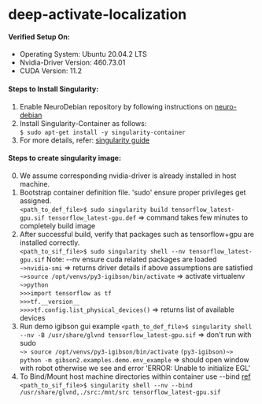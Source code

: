 # deep-activate-localization

#### Verified Setup On:
* Operating System: Ubuntu 20.04.2 LTS
* Nvidia-Driver Version: 460.73.01
* CUDA Version: 11.2


#### Steps to Install Singularity:
1. Enable NeuroDebian repository by following instructions on [neuro-debian](http://neuro.debian.net/)
2. Install Singularity-Container as follows: \
    `$ sudo apt-get install -y singularity-container`
3. For more details, refer: [singularity guide](https://sylabs.io/guides/3.7/user-guide/index.html)

#### Steps to create singularity image:
0. We assume corresponding nvidia-driver is already installed in host machine.
1. Bootstrap container definition file. 'sudo' ensure proper privileges get assigned.\
    `<path_to_def_file>$ sudo singularity build tensorflow_latest-gpu.sif tensorflow_latest-gpu.def` => command takes few minutes to completely build image
2. After successful build, verify that packages such as tensorflow+gpu are installed correctly. \
    `<path_to_sif_file>$ sudo singularity shell --nv tensorflow_latest-gpu.sif`
  Note: --nv ensure cuda related packages are loaded \
    `~>nvidia-smi` => returns driver details if above assumptions are satisfied \
    `~>source /opt/venvs/py3-igibson/bin/activate` => activate virtualenv\
    `~>python` \
    `>>>import tensorflow as tf` \
    `>>>tf.__version__` \
    `>>>>tf.config.list_physical_devices()` => returns list of available devices
3. Run demo igibson gui example
    `<path_to_def_file>$ singularity shell --nv -B /usr/share/glvnd tensorflow_latest-gpu.sif` => don't run with sudo \
    `~> source /opt/venvs/py3-igibson/bin/activate`
    `(py3-igibson)~> python -m gibson2.examples.demo.env_example` => should open window with robot otherwise we see and error 'ERROR: Unable to initialize EGL'
4. To Bind/Mount host machine directories within container use --bind [ref](https://sylabs.io/guides/3.0/user-guide/bind_paths_and_mounts.html)\
    `<path_to_sif_file>$ singularity shell --nv --bind /usr/share/glvnd,./src:/mnt/src tensorflow_latest-gpu.sif`
